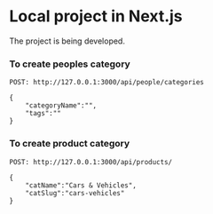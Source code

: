 # Local project in Next.js
The project is being developed.

### To create peoples category
```
POST: http://127.0.0.1:3000/api/people/categories
```
```
{
    "categoryName":"",
    "tags":""
}
```
### To create product category
```
POST: http://127.0.0.1:3000/api/products/
```
```
{
    "catName":"Cars & Vehicles",
    "catSlug":"cars-vehicles"
}
```